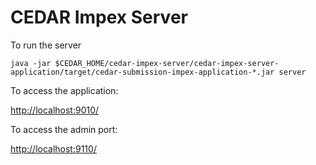 # CEDAR Impex Server

To run the server

    java -jar $CEDAR_HOME/cedar-impex-server/cedar-impex-server-application/target/cedar-submission-impex-application-*.jar server

To access the application:

[http://localhost:9010/]()

To access the admin port:

[http://localhost:9110/]()
